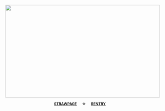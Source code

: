 <p align="center">
  <img width="500" height="300" src="https://github.com/user-attachments/assets/5d798849-16a9-4438-a047-4f71d86ff77b">

<div align="center"> 

 <sup>[**STRAWPAGE**](https://steinbian.straw.page)⠀⠀☆⠀⠀[**RENTRY**](https://rentry.co/drfreakystein)⠀⠀

 <div align="center">  
